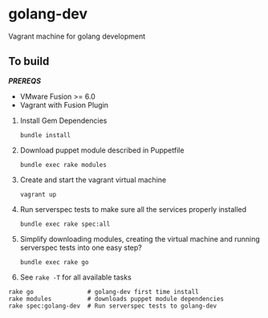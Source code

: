 # golang-dev
Vagrant machine for golang development

## To build

***PREREQS***
* VMware Fusion >= 6.0
* Vagrant with Fusion Plugin

1. Install Gem Dependencies

    `bundle install`

2. Download puppet module described in Puppetfile

    `bundle exec rake modules`

3. Create and start the vagrant virtual machine

   `vagrant up`

4. Run serverspec tests to make sure all the services properly installed

   `bundle exec rake spec:all`

5. Simplify downloading modules, creating the virtual machine and running serverspec tests into one easy step?

   `bundle exec rake go`

6. See `rake -T` for all available tasks

```
rake go               # golang-dev first time install
rake modules          # downloads puppet module dependencies
rake spec:golang-dev  # Run serverspec tests to golang-dev
```
